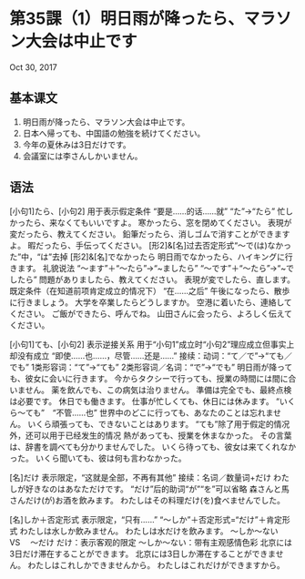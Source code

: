 # 第35課（1）明日雨が降ったら、マラソン大会は中止です
Oct 30, 2017

## 基本课文
1. 明日雨が降ったら、マラソン大会は中止です。
2. 日本へ帰っても、中国語の勉強を続けてください。
3. 今年の夏休みは3日だけです。
4. 会議室には李さんしかいません。

## 语法
[小句1]たら、[小句2]
用于表示假定条件
“要是……的话……就”
“た”→“たら”
忙しかったら、来なくてもいいですよ。
寒かったら、窓を閉めてください。
表現が変だったら、教えてください。
鉛筆だったら、消しゴムで消すことができますよ。
暇だったら、手伝ってください。
[形2]&[名]过去否定形式“～で(は)なかった”中，“は”去掉
[形2]&[名]でなかったら 
明日雨でなかったら、ハイキングに行きます。
礼貌说法
“～ます”＋“～たら”→“~ましたら”
“～です”＋“～たら”→“~でしたら”
問題がありましたら、教えてください。
表現が変でしたら、直します。
既定条件（在知道前项肯定成立的情况下）
“在……之后”
午後になったら、散歩に行きましょう。
大学を卒業したらどうしますか。
空港に着いたら、連絡してください。
ご飯ができたら、呼んでね。
山田さんに会ったら、よろしく伝えてください。

[小句1]ても、[小句2]
表示逆接关系
用于“小句1”成立时“小句2”理应成立但事实上却没有成立
“即使……也……，尽管……还是……”
接续：动词：“て／で”→“ても／でも”
1类形容词：“て”→“ても”
2类形容词／名词：“で”→“でも”
明日雨が降っても、彼女に会いに行きます。
今からタクシーで行っても、授業の時間には間に合いません。
薬を飲んでも、この病気は治りません。
準備は完全でも、最終点検は必要です。
休日でも働きます。
仕事が忙しくても、休日には休みます。
“いくら～ても”　“不管……也”
世界中のどこに行っても、あなたのことは忘れません。
いくら頑張っても、できないことはあります。
“ても”除了用于假定的情况外，还可以用于已经发生的情况
熱があっても、授業を休まなかった。
その言葉は、辞書を調べても分かりませんでした。
いくら待っても、彼女は来てくれなかった。
いくら聞いても、彼は何も言わなかった。

[名]だけ
表示限定，“这就是全部，不再有其他”
接续：名词／数量词+だけ
わたしが好きなのはあなただけです。
“だけ”后的助词“が”“を”可以省略
森さんと馬さんだけ(が)お酒を飲みます。
わたしはその料理だけ(を)食べませんでした。

[名]しか＋否定形式
表示限定，“只有……”
“～しか”＋否定形式=“だけ”＋肯定形式
わたしは水しか飲みません。
わたしは水だけを飲みます。
～しか～ない　VS 　～だけ
だけ：表示客观的限定
～しか～ない：带有主观感情色彩
北京には3日だけ滞在することができます。
北京には3日しか滞在することができません。
わたしはこれしかできませんから。
わたしはこれだけができますから。
